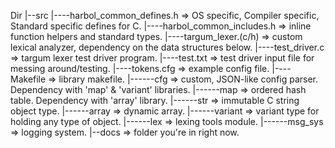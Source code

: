 Dir
|--src
|----harbol_common_defines.h  => OS specific, Compiler specific, Standard specific defines for C.
|----harbol_common_includes.h => inline function helpers and standard types.
|----targum_lexer.(c/h)       => custom lexical analyzer, dependency on the data structures below.
|----test_driver.c            => targum lexer test driver program.
|----test.txt                 => test driver input file for messing around/testing.
|----tokens.cfg               => example config file.
|----Makefile                 => library makefile.
|------cfg                    => custom, JSON-like config parser. Dependency with 'map' & 'variant' libraries.
|------map                    => ordered hash table. Dependency with 'array' library.
|------str                    => immutable C string object type.
|------array                  => dynamic array.
|------variant                => variant type for holding any type of object.
|------lex                    => lexing tools module.
|------msg_sys                => logging system.
|--docs                       => folder you're in right now.
